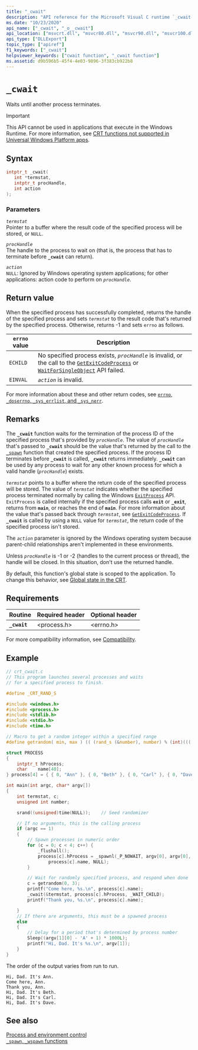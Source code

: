 ```yaml
---
title: "_cwait"
description: "API reference for the Microsoft Visual C runtime `_cwait()` function."
ms.date: "10/23/2020"
api_name: ["_cwait", "_o__cwait"]
api_location: ["msvcrt.dll", "msvcr80.dll", "msvcr90.dll", "msvcr100.dll", "msvcr100_clr0400.dll", "msvcr110.dll", "msvcr110_clr0400.dll", "msvcr120.dll", "msvcr120_clr0400.dll", "ucrtbase.dll", "api-ms-win-crt-process-l1-1-0.dll"]
api_type: ["DLLExport"]
topic_type: ["apiref"]
f1_keywords: ["_cwait"]
helpviewer_keywords: ["cwait function", "_cwait function"]
ms.assetid: d9b596b5-45f4-4e03-9896-3f383cb922b8
---
```

# `_cwait`

Waits until another process terminates.

> [!IMPORTANT]
> This API cannot be used in applications that execute in the Windows Runtime. For more information, see [CRT functions not supported in Universal Windows Platform apps](../../cppcx/crt-functions-not-supported-in-universal-windows-platform-apps.md).

## Syntax

```C
intptr_t _cwait(
   int *termstat,
   intptr_t procHandle,
   int action
);
```

### Parameters

*`termstat`*\
Pointer to a buffer where the result code of the specified process will be stored, or `NULL`.

*`procHandle`*\
The handle to the process to wait on (that is, the process that has to terminate before **`_cwait`** can return).

*`action`*\
`NULL`: Ignored by Windows operating system applications; for other applications: action code to perform on *`procHandle`*.

## Return value

When the specified process has successfully completed, returns the handle of the specified process and sets *`termstat`* to the result code that's returned by the specified process. Otherwise, returns -1 and sets `errno` as follows.

| `errno` value | Description |
|---|---|
| `ECHILD` | No specified process exists, *`procHandle`* is invalid, or the call to the [`GetExitCodeProcess`](/windows/win32/api/processthreadsapi/nf-processthreadsapi-getexitcodeprocess) or [`WaitForSingleObject`](/windows/win32/api/synchapi/nf-synchapi-waitforsingleobject) API failed. |
| `EINVAL` | *`action`* is invalid. |

For more information about these and other return codes, see [`errno`, `_doserrno`, `_sys_errlist`, and `_sys_nerr`](../errno-doserrno-sys-errlist-and-sys-nerr.md).

## Remarks

The **`_cwait`** function waits for the termination of the process ID of the specified process that's provided by *`procHandle`*. The value of *`procHandle`* that's passed to **`_cwait`** should be the value that's returned by the call to the [`_spawn`](../spawn-wspawn-functions.md) function that created the specified process. If the process ID terminates before **`_cwait`** is called, **`_cwait`** returns immediately. **`_cwait`** can be used by any process to wait for any other known process for which a valid handle (*`procHandle`*) exists.

*`termstat`* points to a buffer where the return code of the specified process will be stored. The value of *`termstat`* indicates whether the specified process terminated normally by calling the Windows [`ExitProcess`](/windows/win32/api/processthreadsapi/nf-processthreadsapi-exitprocess) API. `ExitProcess` is called internally if the specified process calls **`exit`** or **`_exit`**, returns from **`main`**, or reaches the end of **`main`**. For more information about the value that's passed back through *`termstat`*, see [`GetExitCodeProcess`](/windows/win32/api/processthreadsapi/nf-processthreadsapi-getexitcodeprocess). If **`_cwait`** is called by using a `NULL` value for *`termstat`*, the return code of the specified process isn't stored.

The *`action`* parameter is ignored by the Windows operating system because parent-child relationships aren't implemented in these environments.

Unless *`procHandle`* is -1 or -2 (handles to the current process or thread), the handle will be closed. In this situation, don't use the returned handle.

By default, this function's global state is scoped to the application. To change this behavior, see [Global state in the CRT](../global-state.md).

## Requirements

| Routine | Required header | Optional header |
|---|---|---|
| **`_cwait`** | \<process.h> | \<errno.h> |

For more compatibility information, see [Compatibility](../compatibility.md).

## Example

```C
// crt_cwait.c
// This program launches several processes and waits
// for a specified process to finish.

#define _CRT_RAND_S

#include <windows.h>
#include <process.h>
#include <stdlib.h>
#include <stdio.h>
#include <time.h>

// Macro to get a random integer within a specified range
#define getrandom( min, max ) (( (rand_s (&number), number) % (int)((( max ) + 1 ) - ( min ))) + ( min ))

struct PROCESS
{
    intptr_t hProcess;
    char    name[40];
} process[4] = { { 0, "Ann" }, { 0, "Beth" }, { 0, "Carl" }, { 0, "Dave" } };

int main(int argc, char* argv[])
{
    int termstat, c;
    unsigned int number;

    srand((unsigned)time(NULL));    // Seed randomizer

    // If no arguments, this is the calling process
    if (argc == 1)
    {
        // Spawn processes in numeric order
        for (c = 0; c < 4; c++) {
            _flushall();
            process[c].hProcess = _spawnl(_P_NOWAIT, argv[0], argv[0],
                process[c].name, NULL);
        }

        // Wait for randomly specified process, and respond when done
        c = getrandom(0, 3);
        printf("Come here, %s.\n", process[c].name);
        _cwait(&termstat, process[c].hProcess, _WAIT_CHILD);
        printf("Thank you, %s.\n", process[c].name);

    }
    // If there are arguments, this must be a spawned process
    else
    {
        // Delay for a period that's determined by process number
        Sleep((argv[1][0] - 'A' + 1) * 1000L);
        printf("Hi, Dad. It's %s.\n", argv[1]);
    }
}
```

The order of the output varies from run to run.

```Output
Hi, Dad. It's Ann.
Come here, Ann.
Thank you, Ann.
Hi, Dad. It's Beth.
Hi, Dad. It's Carl.
Hi, Dad. It's Dave.
```

## See also

[Process and environment control](../process-and-environment-control.md)\
[`_spawn`, `_wspawn` functions](../spawn-wspawn-functions.md)

